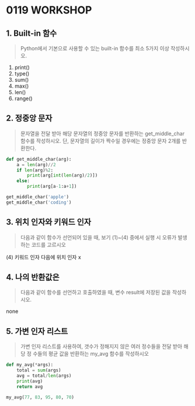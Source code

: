 # 0119 WORKSHOP



## 1.  Built-in 함수

> Python에서 기본으로 사용할 수 있는 built-in 함수를 최소 5가지 이상 작성하시오.

1. print()
2. type()
3. sum()
4. max()
5. len()
6. range()

## 2. 정중앙 문자

> 문자열을 전달 받아 해당 문자열의 정중앙 문자를 반환하는 get_middle_char 함수를 작성하시오. 단, 문자열의 길이가 짝수일 경우에는 정중앙 문자 2개를 반환한다.

```python
def get_middle_char(arg):
    a = len(arg)//2
    if len(arg)%2:
        print(arg[int(len(arg)/2)])
    else:
        print(arg[a-1:a+1])

get_middle_char('apple')
get_middle_char('coding')
```



## 3. 위치 인자와 키워드 인자

> 다음과 같이 함수가 선언되어 있을 때, 보기 (1)~(4) 중에서 실행 시 오류가 발생하는 코드를 고르시오

(4) 키워드 인자 다음에 위치 인자 x



## 4. 나의 반환값은

> 다음과 같이 함수를 선언하고 호출하였을 때, 변수 result에 저장된 값을 작성하시오.

none



## 5. 가변 인자 리스트

> 가변 인자 리스트를 사용하여, 갯수가 정해지지 않은 여러 정수들을 전달 받아 해당 정 수들의 평균 값을 반환하는 my_avg 함수를 작성하시오

```python
def my_avg(*args):
    total = sum(args)
    avg = total/len(args)
    print(avg)
    return avg

my_avg(77, 83, 95, 80, 70)
```

